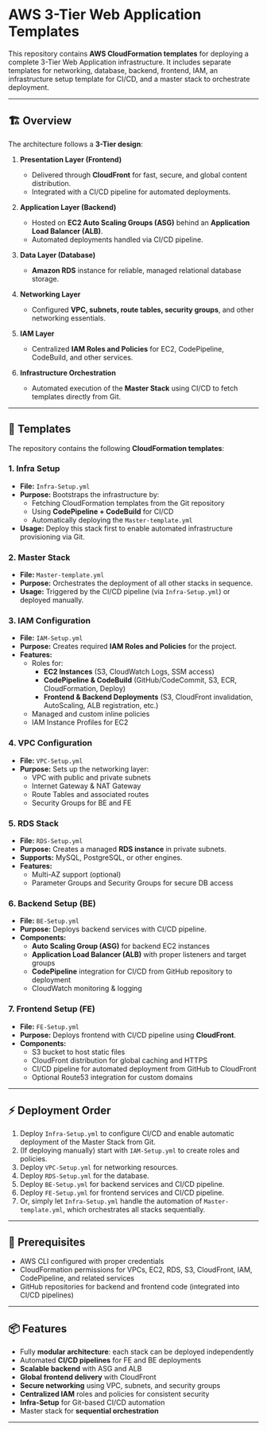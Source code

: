 # AWS 3-Tier Web Application Templates

This repository contains **AWS CloudFormation templates** for deploying a complete 3-Tier Web Application infrastructure. It includes separate templates for networking, database, backend, frontend, IAM, an infrastructure setup template for CI/CD, and a master stack to orchestrate deployment.

---

## 🏗️ Overview

The architecture follows a **3-Tier design**:

1. **Presentation Layer (Frontend)**  
   - Delivered through **CloudFront** for fast, secure, and global content distribution.  
   - Integrated with a CI/CD pipeline for automated deployments.

2. **Application Layer (Backend)**  
   - Hosted on **EC2 Auto Scaling Groups (ASG)** behind an **Application Load Balancer (ALB)**.  
   - Automated deployments handled via CI/CD pipeline.

3. **Data Layer (Database)**  
   - **Amazon RDS** instance for reliable, managed relational database storage.

4. **Networking Layer**  
   - Configured **VPC, subnets, route tables, security groups**, and other networking essentials.

5. **IAM Layer**  
   - Centralized **IAM Roles and Policies** for EC2, CodePipeline, CodeBuild, and other services.

6. **Infrastructure Orchestration**  
   - Automated execution of the **Master Stack** using CI/CD to fetch templates directly from Git.

---

## 📂 Templates

The repository contains the following **CloudFormation templates**:

### 1. Infra Setup
- **File:** `Infra-Setup.yml`  
- **Purpose:** Bootstraps the infrastructure by:  
  - Fetching CloudFormation templates from the Git repository  
  - Using **CodePipeline + CodeBuild** for CI/CD  
  - Automatically deploying the `Master-template.yml`  
- **Usage:** Deploy this stack first to enable automated infrastructure provisioning via Git.

### 2. Master Stack
- **File:** `Master-template.yml`  
- **Purpose:** Orchestrates the deployment of all other stacks in sequence.  
- **Usage:** Triggered by the CI/CD pipeline (via `Infra-Setup.yml`) or deployed manually.

### 3. IAM Configuration
- **File:** `IAM-Setup.yml`  
- **Purpose:** Creates required **IAM Roles and Policies** for the project.  
- **Features:**
  - Roles for:
    - **EC2 Instances** (S3, CloudWatch Logs, SSM access)  
    - **CodePipeline & CodeBuild** (GitHub/CodeCommit, S3, ECR, CloudFormation, Deploy)  
    - **Frontend & Backend Deployments** (S3, CloudFront invalidation, AutoScaling, ALB registration, etc.)  
  - Managed and custom inline policies  
  - IAM Instance Profiles for EC2  

### 4. VPC Configuration
- **File:** `VPC-Setup.yml`  
- **Purpose:** Sets up the networking layer:
  - VPC with public and private subnets  
  - Internet Gateway & NAT Gateway  
  - Route Tables and associated routes  
  - Security Groups for BE and FE  

### 5. RDS Stack
- **File:** `RDS-Setup.yml`  
- **Purpose:** Creates a managed **RDS instance** in private subnets.  
- **Supports:** MySQL, PostgreSQL, or other engines.  
- **Features:**
  - Multi-AZ support (optional)  
  - Parameter Groups and Security Groups for secure DB access  

### 6. Backend Setup (BE)
- **File:** `BE-Setup.yml`  
- **Purpose:** Deploys backend services with CI/CD pipeline.  
- **Components:**
  - **Auto Scaling Group (ASG)** for backend EC2 instances  
  - **Application Load Balancer (ALB)** with proper listeners and target groups  
  - **CodePipeline** integration for CI/CD from GitHub repository to deployment  
  - CloudWatch monitoring & logging  

### 7. Frontend Setup (FE)
- **File:** `FE-Setup.yml`  
- **Purpose:** Deploys frontend with CI/CD pipeline using **CloudFront**.  
- **Components:**
  - S3 bucket to host static files  
  - CloudFront distribution for global caching and HTTPS  
  - CI/CD pipeline for automated deployment from GitHub to CloudFront  
  - Optional Route53 integration for custom domains  

---

## ⚡ Deployment Order

1. Deploy `Infra-Setup.yml` to configure CI/CD and enable automatic deployment of the Master Stack from Git.  
2. (If deploying manually) start with `IAM-Setup.yml` to create roles and policies.  
3. Deploy `VPC-Setup.yml` for networking resources.  
4. Deploy `RDS-Setup.yml` for the database.  
5. Deploy `BE-Setup.yml` for backend services and CI/CD pipeline.  
6. Deploy `FE-Setup.yml` for frontend services and CI/CD pipeline.  
7. Or, simply let `Infra-Setup.yml` handle the automation of `Master-template.yml`, which orchestrates all stacks sequentially.  

---

## 🔧 Prerequisites

- AWS CLI configured with proper credentials  
- CloudFormation permissions for VPCs, EC2, RDS, S3, CloudFront, IAM, CodePipeline, and related services  
- GitHub repositories for backend and frontend code (integrated into CI/CD pipelines)  

---

## 📦 Features

- Fully **modular architecture**: each stack can be deployed independently  
- Automated **CI/CD pipelines** for FE and BE deployments  
- **Scalable backend** with ASG and ALB  
- **Global frontend delivery** with CloudFront  
- **Secure networking** using VPC, subnets, and security groups  
- **Centralized IAM** roles and policies for consistent security  
- **Infra-Setup** for Git-based CI/CD automation  
- Master stack for **sequential orchestration**  

---
